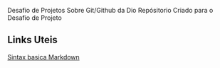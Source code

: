 Desafio de Projetos Sobre Git/Github da Dio
Repósitorio Criado para o Desafio de Projeto
## Links Uteis
[Sintax basica Markdown](https://www.markdownguide.org/getting-started/)
